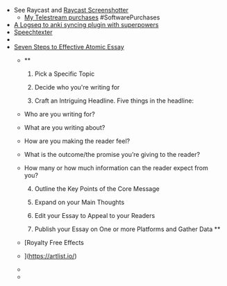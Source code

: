 - See Raycast and [Raycast Screenshotter](https://ray.so/)
	- [My Telestream purchases](https://secure.2co.com/myaccount/my_products/?OrderBy=ExpirationDate&SubscriptionType=all&OrderByType=asc) #SoftwarePurchases
- [A Logseq to anki syncing plugin with superpowers](https://github.com/debanjandhar12/logseq-anki-sync)
- [Speechtexter](https://www.speechtexter.com/)
-
- [Seven Steps to Effective Atomic Essay](https://www.ship30for30.com/post/how-to-write-an-atomic-essay-a-beginners-guide)
	- **
	  
	  1. Pick a Specific Topic
	  
	  2. Decide who you're writing for
	  3. Craft an Intriguing Headline. Five things in the headline:
	- Who are you writing for?
	- What are you writing about?
	- How are you making the reader feel?
	- What is the outcome/the promise you’re giving to the reader?
	- How many or how much information can the reader expect from you?
	  
	  4. Outline the Key Points of the Core Message
	  
	  5. Expand on your Main Thoughts
	  	6. Edit your Essay to Appeal to your Readers
	  	7. Publish your Essay on One or more Platforms and Gather Data
	  **
	- [Royalty Free Effects
	- ](https://artlist.io/)
	-
	-